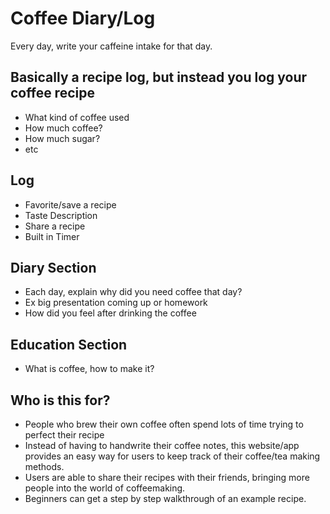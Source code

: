 # Coffee Diary/Log #
Every day, write your caffeine intake for that day.

## Basically a recipe log, but instead you log your coffee recipe ##

- What kind of coffee used
- How much coffee?
- How much sugar?
- etc
## Log ##

- Favorite/save a recipe
- Taste Description
- Share a recipe
- Built in Timer

## Diary Section ##

- Each day, explain why did you need coffee that day?
- Ex big presentation coming up or homework
- How did you feel after drinking the coffee

## Education Section ##

- What is coffee, how to make it?

## Who is this for? ##

- People who brew their own coffee often spend lots of time trying to perfect their recipe
- Instead of having to handwrite their coffee notes, this website/app provides an easy way for users to keep track of their coffee/tea making methods.
- Users are able to share their recipes with their friends, bringing more people into the world of coffeemaking. 
- Beginners can get a step by step walkthrough of an example recipe.
